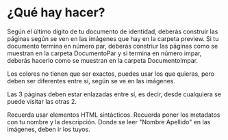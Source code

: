 # ¿Qué hay hacer?
Según el último dígito de tu documento de identidad, deberás construir las páginas según se ven en las imágenes que hay en la carpeta preview.
Si tu documento termina en número par, deberás constriur las páginas como se muestran en la carpeta DocumentoPar y si termina en número impar, deberás hacerlo como se muestran en la carpeta DocumentoImpar.

Los colores no tienen que ser exactos, puedes usar los que quieras, pero deben ser diferentes entre sí, según se ve en las imágenes.

Las 3 páginas deben estar enlazadas entre sí, es decir, desde cualquiera se puede visitar las otras 2.

Recuerda usar elementos HTML sintácticos.
Recuerda poner los metadatos con tu nombre y la descripción.
Donde se leer "Nombre Apellido" en las imágenes, deben ir los tuyos.
